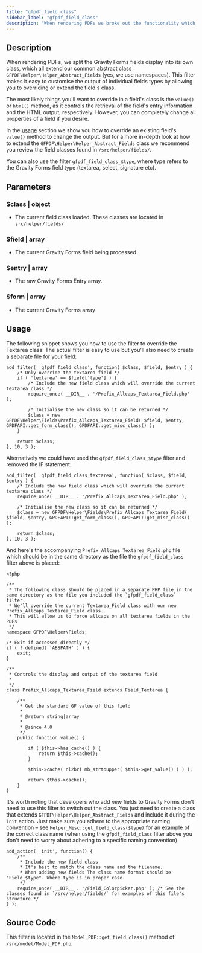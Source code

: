 ```yaml
---
title: "gfpdf_field_class"
sidebar_label: "gfpdf_field_class"
description: "When rendering PDFs we broke out the functionality which handles the display of Gravity Forms fields. Each field is now handled by it's own class."
---
```


## Description

When rendering PDFs, we split the Gravity Forms fields display into its own class, which all extend our common abstract class `GFPDF\Helper\Helper_Abstract_Fields` (yes, we use namespaces). This filter makes it easy to customise the output of individual fields types by allowing you to overriding or extend the field's class.

The most likely things you'll want to override in a field's class is the `value()` or `html()` method, as it controls the retrieval of the field's entry information and the HTML output, respectively. However, you can completely change all properties of a field if you desire.

In the [usage](#usage) section we show you how to override an existing field's `value()` method to change the output. But for a more in-depth look at how to extend the `GFPDF\Helper\Helper_Abstract_Fields` class we recommend you review the field classes found in `/src/helper/fields/`.

You can also use the filter `gfpdf_field_class_$type`, where type refers to the Gravity Forms field type (textarea, select, signature etc).

## Parameters

### $class | object
*  The current field class loaded. These classes are located in `src/helper/fields/`

### $field | array
*  The current Gravity Forms field being processed.

### $entry | array
*  The raw Gravity Forms Entry array.

### $form | array
*  The current Gravity Forms array

## Usage

The following snippet shows you how to use the filter to override the Textarea class. The actual filter is easy to use but you'll also need to create a separate file for your field:

```
add_filter( 'gfpdf_field_class', function( $class, $field, $entry ) {
	/* Only override the textarea field */
	if ( 'textarea' == $field['type'] ) {
		/* Include the new field class which will override the current textarea class */
		require_once( __DIR__ . '/Prefix_Allcaps_Textarea_Field.php' );

		/* Initialise the new class so it can be returned */
		$class = new GFPDF\Helper\Fields\Prefix_Allcaps_Textarea_Field( $field, $entry, GPDFAPI::get_form_class(), GPDFAPI::get_misc_class() );
	}

	return $class;
}, 10, 3 );
```

Alternatively we could have used the `gfpdf_field_class_$type` filter and removed the IF statement:

```
add_filter( 'gfpdf_field_class_textarea', function( $class, $field, $entry ) {
	/* Include the new field class which will override the current textarea class */
	require_once( __DIR__ . '/Prefix_Allcaps_Textarea_Field.php' );

	/* Initialise the new class so it can be returned */
	$class = new GFPDF\Helper\Fields\Prefix_Allcaps_Textarea_Field( $field, $entry, GPDFAPI::get_form_class(), GPDFAPI::get_misc_class() );

	return $class;
}, 10, 3 );
```

And here's the accompanying `Prefix_Allcaps_Textarea_Field.php` file which should be in the same directory as the file the `gfpdf_field_class` filter above is placed:

```
<?php

/**
 * The following class should be placed in a separate PHP file in the same directory as the file you included the `gfpdf_field_class` filter.
 * We'll override the current Textarea_Field class with our new Prefix_Allcaps_Textarea_Field class.
 * This will allow us to force allcaps on all textarea fields in the PDFs
 */
namespace GFPDF\Helper\Fields;

/* Exit if accessed directly */
if ( ! defined( 'ABSPATH' ) ) {
	exit;
}

/**
 * Controls the display and output of the textarea field
 *
 */
class Prefix_Allcaps_Textarea_Field extends Field_Textarea {

	/**
	 * Get the standard GF value of this field
	 *
	 * @return string|array
	 *
	 * @since 4.0
	 */
	public function value() {

		if ( $this->has_cache() ) {
			return $this->cache();
		}

		$this->cache( nl2br( mb_strtoupper( $this->get_value() ) ) );

		return $this->cache();
	}
}
```

It's worth noting that developers who add *new* fields to Gravity Forms don't need to use this filter to switch out the class. You just need to create a class that extends `GFPDF\Helper\Helper_Abstract_Fields` and include it during the `init` action. Just make sure you adhere to the appropriate naming convention – see `Helper_Misc::get_field_class($type)` for an example of the correct class name (when using the `gfpdf_field_class` filter above you don't need to worry about adhering to a specific naming convention).

```
add_action( 'init', function() {
	/**
	 * Include the new field class
	 * It's best to match the class name and the filename.
	 * When adding new fields The class name format should be "Field_$type". Where type is in proper case.
	 */
	require_once( __DIR__ . '/Field_Colorpicker.php' ); /* See the classes found in `/src/helper/fields/` for examples of this file's structure */
} );
```

## Source Code

This filter is located in the `Model_PDF::get_field_class()` method of `/src/model/Model_PDF.php`.